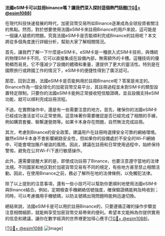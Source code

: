 **法國eSIM卡可以註冊binance嗎？讓我們深入探討這個熱門話題[[TG💪+ @esim1088](https://t.me/s/esim1088)]**

在現代科技快速發展的時代，加密貨幣交易所如Binance逐漸成為全球投資者關注的焦點。然而，對於想要使用法國eSIM卡來註冊Binance的用戶來說，這可能是一個讓人疑惑的問題。究竟法國eSIM卡是否能順利完成Binance的註冊呢？本文將從多個角度進行詳細分析，幫助大家了解相關情況。

首先，讓我們了解一下什麼是eSIM卡。eSIM卡是一種嵌入式SIM卡技術，與傳統的物理SIM卡不同，它可以直接集成在設備內部，無需額外的卡槽。這種技術的優勢顯而易見，它不僅減少了設備的體積和重量，還提供了更大的靈活性。特別是在國際旅行或跨國工作的情況下，eSIM卡的便捷性得到了廣泛認可。

那麼，回到正題，法國eSIM卡是否能夠用於註冊Binance呢？答案是肯定的。Binance作為一個全球化的加密貨幣交易平台，其註冊過程並未對SIM卡的類型設置特定限制。只要你的法國eSIM卡能夠正常接收短信驗證碼，並且設備支持eSIM功能，就可以順利完成註冊流程。

不過，在實際操作中，還是有一些需要注意的地方。首先，確保你的法國eSIM卡已經成功激活並可以正常使用。這意味著你需要確認是否已經完成了相關的手續，例如購買套餐、聯繫運營商等。如果卡本身存在問題，自然無法完成註冊。

其次，考慮到Binance的安全政策，建議用戶在註冊時選擇安全可靠的網絡環境。雖然eSIM卡本身不會影響網路安全性，但如果你的設備處於不安全的Wi-Fi網絡中，可能會增加賬戶被盜的風險。因此，建議在註冊和日常使用過程中，始終保持警惕，避免在公共Wi-Fi下進行敏感操作。

此外，還需要提醒大家的是，即使成功註冊了Binance，也要注意遵守當地的法律法規。不同國家和地区對於加密貨幣交易有不同的規定，有些地方甚至禁止相關活動。因此，在使用Binance之前，務必了解所在地的法律條例，以免觸犯法律。

除了以上提到的注意事項，還有一些小技巧可以幫助你更順利地使用法國eSIM卡與Binance結合。例如，定期檢查手機網絡信號強度，確保驗證碼能夠及時收到；同時，可以考慮備用手機號碼，以防主號碼出現問題時能夠迅速切換。

總結來說，法國eSIM卡是可以用於註冊Binance的，只要遵循正確的操作步驟並注意相關細節，就能夠享受加密貨幣交易帶來的便利。希望本文能夠為你提供實用的信息和建議，讓你在數字經濟的世界裡更加得心應手[[TG💪+ @esim1088](https://t.me/s/esim1088)]。

[[TG💪+ @esim1088](https://t.me/s/esim1088) ![Image](https://i.postimg.cc/4NQfJmqS/Snipaste-2025-05-13-00-14-12.png)]